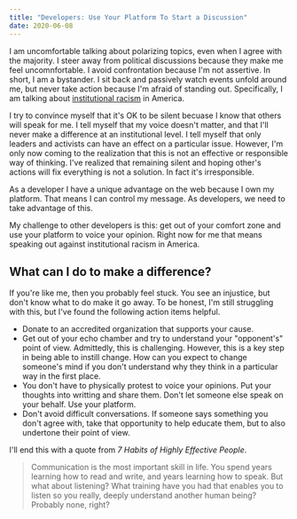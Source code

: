 ```yaml
---
title: "Developers: Use Your Platform To Start a Discussion"
date: 2020-06-08
---
```


I am uncomfortable talking about polarizing topics, even when I agree with the majority. I steer away from political discussions because they make me feel uncomnfortable. I avoid confrontation because I'm not assertive. In short, I am a bystander. I sit back and passively watch events unfold around me, but never take action because I'm afraid of standing out. Specifically, I am talking about [institutional racism](https://en.wikipedia.org/wiki/Institutional_racism#United_States) in America.

I try to convince myself that it's OK to be silent becuase I know that others will speak for me. I tell myself that my voice doesn't matter, and that I'll never make a difference at an institutional level. I tell myself that only leaders and activists can have an effect on a particular issue. However, I'm only now coming to the realization that this is not an effective or responsible way of thinking. I've realized that remaining silent and hoping other's actions will fix everything is not a solution. In fact it's irresponsible.

As a developer I have a unique advantage on the web because I own my platform. That means I can control my message. As developers, we need to take advantage of this.

My challenge to other developers is this: get out of your comfort zone and use your platform to voice your opinion. Right now for me that means speaking out against institutional racism in America.

## What can I do to make a difference?

If you're like me, then you probably feel stuck. You see an injustice, but don't know what to do make it go away. To be honest, I'm still struggling with this, but I've found the following action items helpful.

- Donate to an accredited organization that supports your cause.
- Get out of your echo chamber and try to understand your "opponent's" point of view. Admittedly, this is challenging. However, this is a key step in being able to instill change. How can you expect to change someone's mind if you don't understand why they think in a particular way in the first place.
- You don't have to physically protest to voice your opinions. Put your thoughts into writting and share them. Don't let someone else speak on your behalf. Use your platform.
- Don't avoid difficult conversations. If someone says something you don't agree with, take that opportunity to help educate them, but to also undertone their point of view.

I'll end this with a quote from _7 Habits of Highly Effective People_.

> Communication is the most important skill in life. You spend years learning how to read and write, and years learning how to speak. But what about listening? What training have you had that enables you to listen so you really, deeply understand another human being? Probably none, right?
